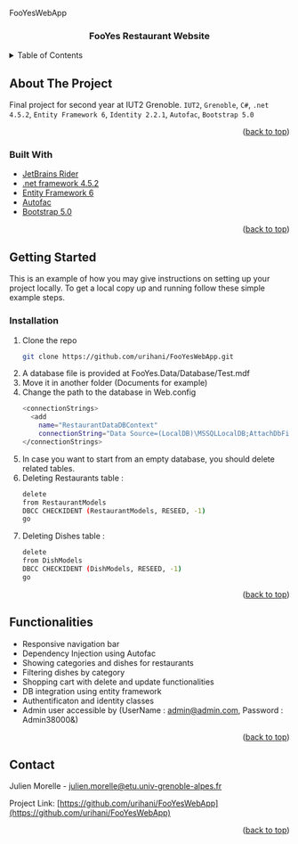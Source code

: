 FooYesWebApp

<div id="top"></div>
<!--
*** Thanks for checking out the Best-README-Template. If you have a suggestion
*** that would make this better, please fork the repo and create a pull request
*** or simply open an issue with the tag "enhancement".
*** Don't forget to give the project a star!
*** Thanks again! Now go create something AMAZING! :D
-->

<h3 align="center">FooYes Restaurant Website</h3>

<!-- TABLE OF CONTENTS -->
<details>
  <summary>Table of Contents</summary>
  <ol>
    <li>
      <a href="#about-the-project">About The Project</a>
      <ul>
        <li><a href="#built-with">Built With</a></li>
      </ul>
    </li>
    <li>
      <a href="#getting-started">Getting Started</a>
      <ul>
        <li><a href="#installation">Installation</a></li>
      </ul>
    </li>
    <li><a href="#functionalities">Functionalities</a></li>
    <li><a href="#contact">Contact</a></li>
  </ol>
</details>

<!-- ABOUT THE PROJECT -->
## About The Project

Final project for second year at IUT2 Grenoble.  `IUT2`, `Grenoble`, `C#`, `.net 4.5.2`, 
`Entity Framework 6`, `Identity 2.2.1`, `Autofac`, `Bootstrap 5.0`

<p align="right">(<a href="#top">back to top</a>)</p>

### Built With

* [JetBrains Rider](https://www.jetbrains.com/rider/)
* [.net framework 4.5.2](https://www.microsoft.com/en-us/download/details.aspx?id=42642)
* [Entity Framework 6](https://docs.microsoft.com/en-us/ef/ef6/)
* [Autofac](https://autofac.org/)
* [Bootstrap 5.0](https://getbootstrap.com/docs/5.0/getting-started/introduction/)

<p align="right">(<a href="#top">back to top</a>)</p>

<!-- GETTING STARTED -->
## Getting Started

This is an example of how you may give instructions on setting up your project locally.
To get a local copy up and running follow these simple example steps.

### Installation

1. Clone the repo
   ```sh
   git clone https://github.com/urihani/FooYesWebApp.git
   ```
2. A database file is provided at FooYes.Data/Database/Test.mdf
3. Move it in another folder (Documents for example)
4. Change the path to the database in Web.config
    ```sh
    <connectionStrings>
      <add 
        name="RestaurantDataDBContext" 
        connectionString="Data Source=(LocalDB)\MSSQLLocalDB;AttachDbFilename=E:\Documents\Test.mdf;Integrated Security=True;Connect Timeout=30" providerName="System.Data.SqlClient" />
    </connectionStrings>
    ```
5. In case you want to start from an empty database, you should delete related tables.
6. Deleting Restaurants table : 
    ```sh
    delete
    from RestaurantModels
    DBCC CHECKIDENT (RestaurantModels, RESEED, -1)
    go
    ```
7. Deleting Dishes table :
    ```sh
    delete
    from DishModels
    DBCC CHECKIDENT (DishModels, RESEED, -1)
    go
    ```
<p align="right">(<a href="#top">back to top</a>)</p>



<!-- USAGE EXAMPLES -->
## Functionalities
+ Responsive navigation bar
+ Dependency Injection using Autofac
+ Showing categories and dishes for restaurants
+ Filtering dishes by category
+ Shopping cart with delete and update functionalities
+ DB integration using entity framework
+ Authentificaton and identity classes
+ Admin user accessible by (UserName : admin@admin.com, Password : Admin38000&)

<p align="right">(<a href="#top">back to top</a>)</p>

<!-- CONTACT -->
## Contact

Julien Morelle - julien.morelle@etu.univ-grenoble-alpes.fr

Project Link: [https://github.com/urihani/FooYesWebApp](https://github.com/urihani/FooYesWebApp)

<p align="right">(<a href="#top">back to top</a>)</p>

<!-- MARKDOWN LINKS & IMAGES -->
<!-- https://www.markdownguide.org/basic-syntax/#reference-style-links -->
[contributors-shield]: https://img.shields.io/github/contributors/github_username/repo_name.svg?style=for-the-badge
[contributors-url]: https://github.com/github_username/repo_name/graphs/contributors
[forks-shield]: https://img.shields.io/github/forks/github_username/repo_name.svg?style=for-the-badge
[forks-url]: https://github.com/github_username/repo_name/network/members
[stars-shield]: https://img.shields.io/github/stars/github_username/repo_name.svg?style=for-the-badge
[stars-url]: https://github.com/github_username/repo_name/stargazers
[issues-shield]: https://img.shields.io/github/issues/github_username/repo_name.svg?style=for-the-badge
[issues-url]: https://github.com/github_username/repo_name/issues
[license-shield]: https://img.shields.io/github/license/github_username/repo_name.svg?style=for-the-badge
[license-url]: https://github.com/github_username/repo_name/blob/master/LICENSE.txt
[linkedin-shield]: https://img.shields.io/badge/-LinkedIn-black.svg?style=for-the-badge&logo=linkedin&colorB=555
[linkedin-url]: https://linkedin.com/in/linkedin_username
[product-screenshot]: images/screenshot.png